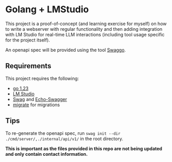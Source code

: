 # Golang + LMStudio 

This project is a proof-of-concept (and learning exercise for myself) on how to write a webserver with regular functionality and then adding integration with LM Studio for real-time LLM interactions (including tool usage specific for the project itself).

An openapi spec will be provided using the tool [Swaggo](https://github.com/swaggo/swag).

## Requirements

This project requires the following:

- [go 1.23](https://go.dev/doc/install)
- [LM Studio](https://lmstudio.ai/docs/api/server)
- [Swag](https://github.com/swaggo/swag) and [Echo-Swagger](https://github.com/swaggo/echo-swagger)
- [migrate](https://github.com/golang-migrate/migrate) for migrations

## Tips

To re-generate the openapi spec, run `swag init --dir ./cmd/server/,./internal/api/v1/` in the root directory. 

**This is important as the files provided in this repo are not being updated and only contain contact information.**